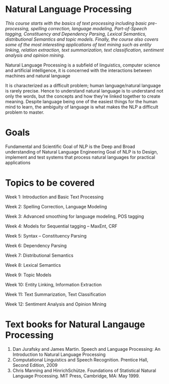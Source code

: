 # Natural Language Processing

*This course starts with the basics of text processing including basic pre-processing, spelling correction, language modeling, Part-of-Speech tagging, Constituency and Dependency Parsing, Lexical Semantics, distributional Semantics and topic models. Finally, the course also covers some of the most interesting applications of text mining such as entity linking, relation extraction, text summarization, text classification, sentiment analysis and opinion mining.*

Natural Language Processing is a subfield of linguistics, computer science and artificial intelligence, it is concerned with the interactions between machines and natural language 

It is characterized as a difficult problem; human language/natural language is rarely precise. Hence to understand natural language is to understand not only the words, but the concepts and how they're linked together to create meaning. Despite language being one of the easiest things for the human mind to learn, the ambiguity of language is what makes the NLP a difficult problem to master.

# Goals

Fundamental and Scientific Goal of NLP is the Deep and Broad understanding of Natural Language 
Engineering Goal of NLP is to Design, implement and test systems that process natural languages for practical applications

# Topics to be covered 

Week 1:  Introduction and Basic Text Processing

Week 2:  Spelling Correction, Language Modeling

Week 3:  Advanced smoothing for language modeling, POS tagging 

Week 4:  Models for Sequential tagging – MaxEnt, CRF 

Week 5:  Syntax – Constituency Parsing 

Week 6:  Dependency Parsing 

Week 7:  Distributional Semantics

Week 8:  Lexical Semantics

Week 9:  Topic Models 

Week 10: Entity Linking, Information Extraction 

Week 11: Text Summarization, Text Classification 

Week 12: Sentiment Analysis and Opinion Mining 

# Text books for Natural Langauge Processing 

1. Dan Jurafsky and James Martin. Speech and Language Processing: An Introduction to Natural Language Processing
2. Computational Linguistics and Speech Recognition. Prentice Hall, Second Edition, 2009
3. Chris Manning and HinrichSchütze. Foundations of Statistical Natural Language Processing. MIT Press, Cambridge, MA: May 1999.


